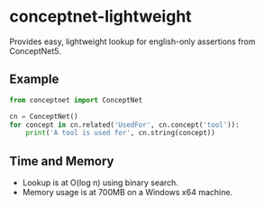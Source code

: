 # conceptnet-lightweight
Provides easy, lightweight lookup for english-only assertions from ConceptNet5.
## Example
```python
from conceptnet import ConceptNet

cn = ConceptNet()
for concept in cn.related('UsedFor', cn.concept('tool')):
    print('A tool is used for', cn.string(concept))
```
## Time and Memory
* Lookup is at O(log n) using binary search.
* Memory usage is at 700MB on a Windows x64 machine.
